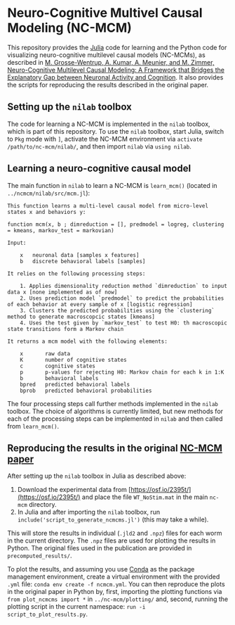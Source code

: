 # Neuro-Cognitive Multivel Causal Modeling (NC-MCM)

This repository provides the [Julia](https://julialang.org/) code for learning and the Python code for visualizing neuro-cognitive multilevel causal models (NC-MCMs), as described in [M. Grosse-Wentrup, A. Kumar, A. Meunier, and M. Zimmer, Neuro-Cognitive Multilevel Causal Modeling: A Framework that Bridges the Explanatory Gap between Neuronal Activity and Cognition](addlink). It also provides the scripts for reproducing the results described in the original paper.

## Setting up the `nilab` toolbox

The code for learning a NC-MCM is implemented in the `nilab` toolbox, which is part of this repository. To use the `nilab` toolbox, start Julia, switch to `Pkg` mode with `]`, activate the NC-MCM environment via `activate /path/to/nc-mcm/nilab/`, and then import `nilab` via `using nilab`.

## Learning a neuro-cognitive causal model

The main function in `nilab` to learn a NC-MCM is `learn_mcm()` (located in `../ncmcm/nilab/src/mcm.jl`): 

```
This function learns a multi-level causal model from micro-level states x and behaviors y:

function mcm(x, b ; dimreduction = [], predmodel = logreg, clustering = kmeans, markov_test = markovian)

Input:

    x   neuronal data [samples x features]
    b   discrete behavioral labels [samples]

It relies on the following processing steps:

    1. Applies dimensionality reduction method `dimreduction` to input data x [none implemented as of now]
    2. Uses prediction model `predmodel` to predict the probabilities of each behavior at every sample of x [logistic regression]
    3. Clusters the predicted probabilities using the `clustering` method to generate macroscopcic states [kmeans]
    4. Uses the test given by `markov_test` to test H0: th macroscopic state transitions form a Markov chain

It returns a mcm model with the following elements:

    x       raw data
    K       number of cognitive states
    c       cognitive states
    p       p-values for rejecting H0: Markov chain for each k in 1:K
    b       behavioral labels
    bpred   predicted behavioral labels
    bprob   predicted behavioral probabilities
```

The four processing steps call further methods implemented in the `nilab` toolbox. The choice of algorithms is currently limited, but new methods for each of the processing steps can be implemented in `nilab` and then called from `learn_mcm()`.

## Reproducing the results in the original [NC-MCM paper](addlink)

After setting up the `nilab` toolbox in Julia as described above:

1. Download the experimental data from [https://osf.io/2395t/](https://osf.io/2395t/) and place the file `WT_NoStim.mat` in the main `nc-mcm` directory.
2. In Julia and after importing the `nilab` toolbox, run `include('script_to_generate_ncmcms.jl')` (this may take a while).

This will store the results in individual (`.jld2` and `.npz`) files for each worm in the current directory. The `.npz` files are used for plotting the results in Python. The original files used in the publication are provided in `precomputed_results/`.

To plot the results, and assuming you use [Conda](https://docs.conda.io/en/latest/) as the package management environment, create a virtual environment with the provided `.yml` file: `conda env create -f ncmcm.yml`. You can then reproduce the plots in the original paper in Python by, first, importing the plotting functions via `from plot_ncmcms import *` in `../nc-mcm/plotting/` and, second, running the plotting script in the current namespace: `run -i script_to_plot_results.py`.